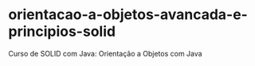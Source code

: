 # orientacao-a-objetos-avancada-e-principios-solid
Curso de SOLID com Java: Orientação a Objetos com Java
